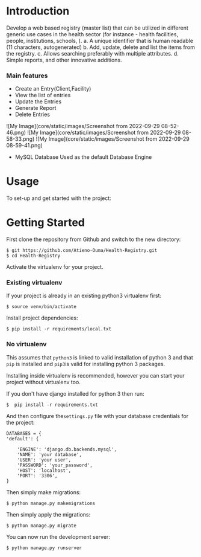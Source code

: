 

# Introduction

Develop a web based registry (master list) that can be utilized in different generic use cases
in the health sector (for instance - health facilities, people, institutions, schools, ).
a. A unique identifier that is human readable (11 characters, autogenerated)
b. Add, update, delete and list the items from the registry.
c. Allows searching preferably with multiple attributes.
d. Simple reports, and other innovative additions.



### Main features

* Create an Entry(Client,Facility)
* View the list of entries
* Update the Entries
* Generate Report
* Delete Entries

 ![My Image](core/static/images/Screenshot from 2022-09-29 08-52-46.png)
 ![My Image](core/static/images/Screenshot from 2022-09-29 08-58-33.png)
 ![My Image](core/static/images/Screenshot from 2022-09-29 08-59-41.png)
* MySQL Database Used as the default Database Engine

# Usage

To set-up and get started with the project:



# Getting Started

First clone the repository from Github and switch to the new directory:

    $ git https://github.com/Atieno-Ouma/Health-Registry.git
    $ cd Health-Registry
    
Activate the virtualenv for your project.

### Existing virtualenv


If your project is already in an existing python3 virtualenv first: 


    $ source venv/bin/activate
  
Install project dependencies:

    $ pip install -r requirements/local.txt
    
   ### No virtualenv

This assumes that `python3` is linked to valid installation of python 3 and that `pip` is installed and `pip3`is valid
for installing python 3 packages.

Installing inside virtualenv is recommended, however you can start your project without virtualenv too.

If you don't have django installed for python 3 then run:

    $  pip install -r requirements.txt
    
And then configure the`settings.py` file with your database credentials for the project:

    DATABASES = {
    'default': {

        'ENGINE': 'django.db.backends.mysql',
        'NAME': 'your database',
        'USER': 'your user',
        'PASSWORD': 'your_password',
        'HOST': 'localhost',
        'PORT': '3306',
    }
    




    
Then simply make  migrations:

    $ python manage.py makemigrations
    
    
    
Then simply apply the migrations:

    $ python manage.py migrate
    

You can now run the development server:

    $ python manage.py runserver
